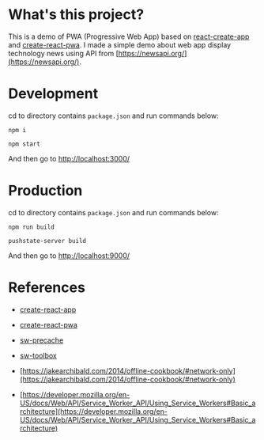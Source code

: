 # What's this project?

This is a demo of PWA (Progressive Web App) based on [react-create-app](https://github.com/facebookincubator/create-react-app) and [create-react-pwa](https://github.com/jeffposnick/create-react-pwa). I made a simple demo about web app display technology news using API from [https://newsapi.org/](https://newsapi.org/).

# Development

cd to directory contains ```package.json``` and run commands below:
```
npm i
```

```
npm start
```

And then go to [http://localhost:3000/](http://localhost:3000/)

# Production

cd to directory contains ```package.json``` and run commands below:
```
npm run build
```

```
pushstate-server build
```

And then go to [http://localhost:9000/](http://localhost:9000/)

# References

- [create-react-app](https://github.com/facebookincubator/create-react-app)

- [create-react-pwa](https://github.com/jeffposnick/create-react-pwa)

- [sw-precache](https://github.com/GoogleChrome/sw-precache)

- [sw-toolbox](https://github.com/GoogleChrome/sw-toolbox)

- [https://jakearchibald.com/2014/offline-cookbook/#network-only](https://jakearchibald.com/2014/offline-cookbook/#network-only)

- [https://developer.mozilla.org/en-US/docs/Web/API/Service_Worker_API/Using_Service_Workers#Basic_architecture](https://developer.mozilla.org/en-US/docs/Web/API/Service_Worker_API/Using_Service_Workers#Basic_architecture)